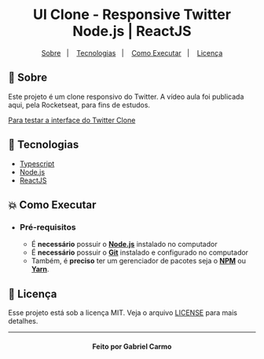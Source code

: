 <h1 align="center">
    <br>UI Clone - Responsive Twitter<br/>
      Node.js | ReactJS
</h1>

<p align="center">
  <a href="#bookmark-sobre">Sobre</a>&nbsp;&nbsp;&nbsp;|&nbsp;&nbsp;&nbsp;
  <a href="#rocket-tecnologias">Tecnologias</a>&nbsp;&nbsp;&nbsp;|&nbsp;&nbsp;&nbsp;
  <a href="#boom-como-executar">Como Executar</a>&nbsp;&nbsp;&nbsp;|&nbsp;&nbsp;&nbsp;
  <a href="#memo-licença">Licença</a>
</p>

## :bookmark: Sobre

Este projeto é um clone responsivo do Twitter. A vídeo aula foi publicada aqui, pela Rocketseat, para fins de estudos.

<a href="https://twitter-clone-gabrielcarmo-s.netlify.app/" align="center">Para testar a interface do Twitter Clone</a>

## :rocket: Tecnologias

-  [Typescript](https://www.typescriptlang.org/)
-  [Node.js](https://nodejs.org/en/)
-  [ReactJS](https://reactjs.org/)

## :boom: Como Executar

- ### **Pré-requisitos**

  - É **necessário** possuir o **[Node.js](https://nodejs.org/en/)** instalado no computador
  - É **necessário** possuir o **[Git](https://git-scm.com/)** instalado e configurado no computador
  - Também, é **preciso** ter um gerenciador de pacotes seja o **[NPM](https://www.npmjs.com/)** ou **[Yarn](https://yarnpkg.com/)**.

## :memo: Licença

Esse projeto está sob a licença MIT. Veja o arquivo [LICENSE](LICENSE.md) para mais detalhes.

---

<h4 align="center"> Feito por Gabriel Carmo </h4>

 
